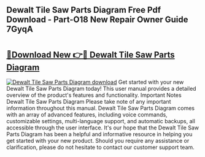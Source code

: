 ## Dewalt Tile Saw Parts Diagram Free Pdf Download - Part-O18 New Repair Owner Guide 7GyqA

# <h2><a href="http://dfmiuy.blite.top/?on=Dewalt+Tile+Saw+Parts+Diagram">🔗Download New 👉🔴 Dewalt Tile Saw Parts Diagram</a></h2>

[![Dewalt Tile Saw Parts Diagram download](https://i.imgur.com/lujVjoI.png)](http://dfmiuy.blite.top/?on=Dewalt+Tile+Saw+Parts+Diagram)
Get started with your new Dewalt Tile Saw Parts Diagram today! This user manual provides a detailed overview of the product's features and functionality. Important Notes Dewalt Tile Saw Parts Diagram Please take note of any important information throughout this manual. Dewalt Tile Saw Parts Diagram comes with an array of advanced features, including voice commands, customizable settings, multi-language support, and automatic backups, all accessible through the user interface. It's our hope that the Dewalt Tile Saw Parts Diagram has been a helpful and informative resource in helping you get started with your new product. Should you require any assistance or clarification, please do not hesitate to contact our customer support team.
